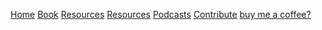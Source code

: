 [Home](/) [Book](/?p=book) [Resources](/?p=resources) [Resources](/?p=resources) [Podcasts](/?p=podcasts) [Contribute](/?p=contribute) [buy me a coffee?](https://www.buymeacoffee.com/victornielsen)
